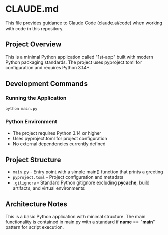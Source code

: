 # CLAUDE.md

This file provides guidance to Claude Code (claude.ai/code) when working with code in this repository.

## Project Overview

This is a minimal Python application called "1st-app" built with modern Python packaging standards. The project uses pyproject.toml for configuration and requires Python 3.14+.

## Development Commands

### Running the Application
```bash
python main.py
```

### Python Environment
- The project requires Python 3.14 or higher
- Uses pyproject.toml for project configuration
- No external dependencies currently defined

## Project Structure

- `main.py` - Entry point with a simple main() function that prints a greeting
- `pyproject.toml` - Project configuration and metadata
- `.gitignore` - Standard Python gitignore excluding __pycache__, build artifacts, and virtual environments

## Architecture Notes

This is a basic Python application with minimal structure. The main functionality is contained in main.py with a standard if __name__ == "__main__" pattern for script execution.